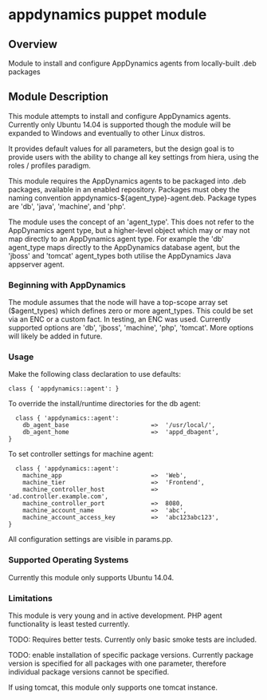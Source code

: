 # appdynamics puppet module

## Overview

Module to install and configure AppDynamics agents from locally-built .deb packages

## Module Description

This module attempts to install and configure AppDynamics agents.  Currently
only Ubuntu 14.04 is supported though the module will be expanded to Windows
and eventually to other Linux distros.

It provides default values for all parameters, but the design goal is to provide
users with the ability to change all key settings from hiera, using the roles /
profiles paradigm.

This module requires the AppDynamics agents to be packaged into .deb packages,
available in an enabled repository. Packages must obey the naming convention
appdynamics-${agent_type}-agent.deb.  Package types are 'db', 'java', 'machine',
and 'php'.

The module uses the concept of an 'agent_type'.  This does not refer to the
AppDynamics agent type, but a higher-level object which may or may not map
directly to an AppDynamics agent type.  For example the 'db' agent_type maps
directly to the AppDynamics database agent, but the 'jboss' and 'tomcat'
agent_types both utilise the AppDynamics Java appserver agent.

### Beginning with AppDynamics

The module assumes that the node will have a top-scope array set ($agent_types)
which defines zero or more agent_types.  This could be set via an ENC or a
custom fact. In testing, an ENC was used.  Currently supported options are 'db',
'jboss', 'machine', 'php', 'tomcat'.  More options will likely be added in
future.

### Usage

Make the following class declaration to use defaults:

```puppet
class { 'appdynamics::agent': }
```

To override the install/runtime directories for the db agent:

```puppet
  class { 'appdynamics::agent':
    db_agent_base                       =>  '/usr/local/',
    db_agent_home                       =>  'appd_dbagent',
}
```

To set controller settings for machine agent:
```puppet
  class { 'appdynamics::agent':
    machine_app                         =>  'Web',
    machine_tier                        =>  'Frontend',
    machine_controller_host             =>  'ad.controller.example.com',
    machine_controller_port             =>  8080,
    machine_account_name                =>  'abc',
    machine_account_access_key          =>  'abc123abc123',
}
```

All configuration settings are visible in params.pp.

### Supported Operating Systems

Currently this module only supports Ubuntu 14.04.

### Limitations

This module is very young and in active development.  PHP agent functionality is
least tested currently.

TODO: Requires better tests.
Currently only basic smoke tests are included.

TODO: enable installation of specific package versions.
Currently package version is specified for all packages with one parameter,
therefore individual package versions cannot be specified.

If using tomcat, this module only supports one tomcat instance.